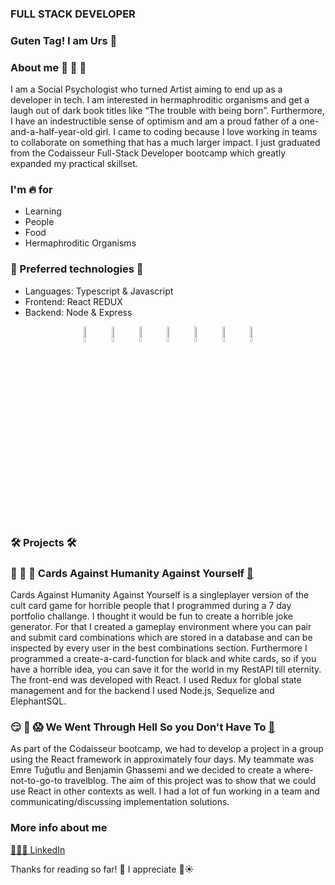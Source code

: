 ### FULL STACK DEVELOPER


### Guten Tag! I am Urs 🌋

### About me 🐡 🐡 🐡

I am a Social Psychologist who turned Artist aiming to end up as a developer in tech. I am interested in hermaphroditic organisms and get a laugh out of dark book titles like “The trouble with being born”. Furthermore, I have an indestructible sense of optimism and am a proud father of a one-and-a-half-year-old girl. I came to coding because I love working in teams to collaborate on something that has a much larger impact. I just graduated from the Codaisseur Full-Stack Developer bootcamp which greatly expanded my practical skillset.


### I'm 🔥 for

- Learning
- People
- Food
- Hermaphroditic Organisms

### 🤖 Preferred technologies 🤖

- Languages: Typescript & Javascript
- Frontend: React REDUX
- Backend: Node & Express


<p align="center">
   <img src="https://user-images.githubusercontent.com/31222514/149813755-3f74a208-1e4c-4d81-b848-1d4f1a18b969.png" width="8%" alt="React logo"> 
  <img src="https://user-images.githubusercontent.com/31222514/149813300-65804694-d3ea-4e31-955d-dbc47229a82d.png" width="8%" alt="Typescript logo">
  <img src="https://user-images.githubusercontent.com/31222514/149812547-405716a0-b974-4da4-b749-f2b4a8adc1d8.png" width="8%" alt="Javascript logo">
  <img src="https://user-images.githubusercontent.com/31222514/149813532-e214a55c-9b91-4b71-bb17-0dcf18903f7a.png" width="8%" alt="CSS logo"> 
  <img src="https://user-images.githubusercontent.com/31222514/149814154-3de042e2-bccf-4f0e-8d0e-98a2dbcae7c0.png" width="8%" alt="HTML logo">
  <img src="https://user-images.githubusercontent.com/31222514/149943049-95f0909a-9c2b-4fae-bd04-647d531dd10d.png" width="8%" alt="NODE logo">
  <img src="https://user-images.githubusercontent.com/31222514/155521312-96e008ba-1d5e-409f-aaec-ca229ca275c6.jpeg" width="8%" alt="Postgres logo">
</p>


### 🛠 Projects 🛠

### 🤣 🌈 💩 Cards Against Humanity Against Yourself [🔗](https://github.com/ursmoore/C_A_H_frontend) 

Cards Against Humanity Against Yourself is a singleplayer version of the cult card game for horrible people that I programmed during a 7 day portfolio challange. I thought it would be fun to create a horrible joke generator. For that I created a gameplay environment where you can pair and submit card combinations which are stored in a database and can be inspected by every user in the best combinations section. Furthermore I programmed a create-a-card-function for black and white cards, so if you have a horrible idea, you can save it for the world in my RestAPI till eternity. The front-end was developed with React. I used Redux for global state management and for the backend I used Node.js, Sequelize and ElephantSQL.



### 😏 🤣 😱 We Went Through Hell So you Don't Have To [🔗](https://github.com/ursmoore/WWTHSOYDHT_Frontend)

As part of the Codaisseur bootcamp, we had to develop a project in a group using the React framework in approximately four days. My teammate was Emre Tuğutlu and Benjamin Ghassemi and we decided to create a where-not-to-go-to travelblog. The aim of this project was to show that we could use React in other contexts as well. I had a lot of fun working in a team and communicating/discussing implementation solutions.


### More info about me

[🔗🔗🔗 LinkedIn](https://www.linkedin.com/in/urs-moore/)




Thanks for reading so far! 🦃 I appreciate 👀☀

